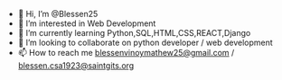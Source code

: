 - 👋 Hi, I’m @Blessen25
- 👀 I’m interested in Web Development  
- 🌱 I’m currently learning Python,SQL,HTML,CSS,REACT,Django
- 💞️ I’m looking to collaborate on python developer / web development
- 📫 How to reach me blessenvinoymathew25@gmail.com / blessen.csa1923@saintgits.org

<!---
Blessen25/Blessen25 is a ✨ special ✨ repository because its `README.md` (this file) appears on your GitHub profile.
You can click the Preview link to take a look at your changes.
--->
